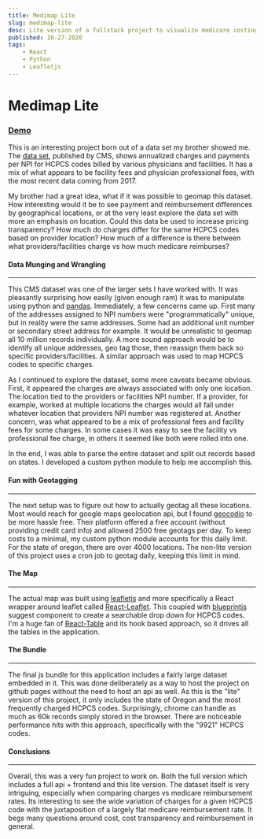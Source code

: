 ```yaml
---
title: Medimap Lite
slug: medimap-lite
desc: Lite version of a fullstack project to visualize medicare costing data for various HCPCS Codes. Data for Oregon is embedded in the js bundle.
published: 10-27-2020
tags:
    - React
    - Python
    - Leafletjs
---
```

# Medimap Lite

### [Demo](https://yevgenybulochnik.com/medimap-lite)
This is an interesting project born out of a data set my brother showed me. The [data set](https://www.cms.gov/Research-Statistics-Data-and-Systems/Statistics-Trends-and-Reports/Medicare-Provider-Charge-Data/Physician-and-Other-Supplier2017), published by CMS, shows annualized charges and payments per NPI for HCPCS codes billed by various physicians and facilities. It has a mix of what appears to be facility fees and physician professional fees, with the most recent data coming from 2017.

My brother had a great idea, what if it was possible to geomap this dataset. How interesting would it be to see payment and reimbursement differences by geographical locations, or at the very least explore the data set with more an emphasis on location. Could this data be used to increase pricing transparency? How much do charges differ for the same HCPCS codes based on provider location? How much of a difference is there between what providers/facilities charge vs how much medicare reimburses?

#### Data Munging and Wrangling
---
This CMS dataset was one of the larger sets I have worked with. It was pleasantly surprising how easily (given enough ram) it was to manipulate using python and [pandas](https://pandas.pydata.org/docs/). Immediately, a few concerns came up. First many of the addresses assigned to NPI numbers were "programmatically" unique, but in reality were the same addresses. Some had an additional unit number or secondary street address for example. It would be unrealistic to geomap all 10 million records individually. A more sound approach would be to identify all unique addresses, geo tag those, then reassign them back so specific providers/facilities. A similar approach was used to map HCPCS codes to specific charges.

As I continued to explore the dataset, some more caveats became obvious. First, it appeared the charges are always associated with only one location. The location tied to the providers or facilities NPI number. If a provider, for example, worked at multiple locations the charges would all fall under whatever location that providers NPI number was registered at. Another concern, was what appeared to be a mix of professional fees and facility fees for some charges. In some cases it was easy to see the facility vs professional fee charge, in others it seemed like both were rolled into one.

In the end, I was able to parse the entire dataset and split out records based on states. I developed a custom python module to help me accomplish this.

#### Fun with Geotagging
---
The next setup was to figure out how to actually geotag all these locations. Most would reach for google maps geolocation api, but I found [geocodio](https://geocod.io) to be more hassle free. Their platform offered a free account (without providing credit card info) and allowed 2500 free geotags per day. To keep costs to a minimal, my custom python module accounts for this daily limit. For the state of oregon, there are over 4000 locations. The non-lite version of this project uses a cron job to geotag daily, keeping this limit in mind.

#### The Map
---
The actual map was built using [leafletjs](https://leafletjs.com/) and more specifically a React wrapper around leaflet called [React-Leaflet](https://react-leaflet.js.org/). This coupled with [blueprintjs](https://blueprintjs.com/docs/#select/suggest) suggest component to create a searchable drop down for HCPCS codes. I'm a huge fan of [React-Table](https://react-table.tanstack.com/docs/overview) and its hook based approach, so it drives all the tables in the application.

#### The Bundle
---
The final js bundle for this application includes a fairly large dataset embedded in it. This was done deliberately as a way to host the project on github pages without the need to host an api as well. As this is the "lite" version of this project, it only includes the state of Oregon and the most frequently charged HCPCS codes. Surprisingly, chrome can handle as much as 60k records simply stored in the browser. There are noticeable performance hits with this approach, specifically with the "9921" HCPCS codes.

#### Conclusions
---
Overall, this was a very fun project to work on. Both the full version which includes a full api + frontend and this lite version. The dataset itself is very intriguing, especially when comparing charges vs medicare reimbursement rates. Its interesting to see the wide variation of charges for a given HCPCS code with the juxtaposition of a largely flat medicare reimbursement rate. It begs many questions around cost, cost transparency and reimbursement in general.
